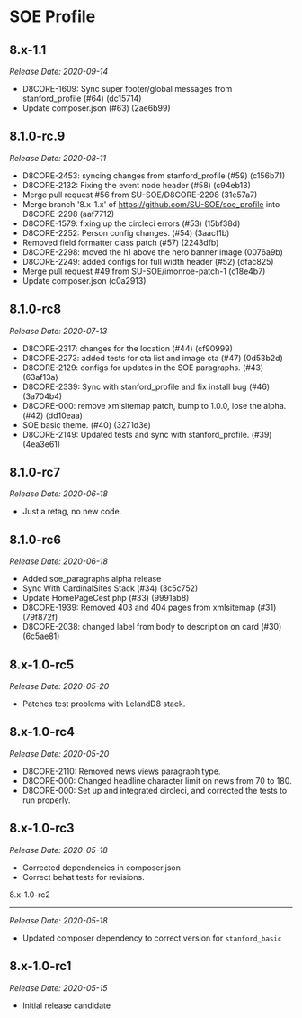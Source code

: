 # SOE Profile

8.x-1.1
--------------------------------------------------------------------------------
_Release Date: 2020-09-14_

- D8CORE-1609: Sync super footer/global messages from stanford_profile (#64) (dc15714)
- Update composer.json (#63) (2ae6b99)

8.1.0-rc.9
--------------------------------------------------------------------------------
_Release Date: 2020-08-11_

- D8CORE-2453: syncing changes from stanford_profile (#59) (c156b71)
- D8CORE-2132: Fixing the event node header (#58) (c94eb13)
- Merge pull request #56 from SU-SOE/D8CORE-2298 (31e57a7)
- Merge branch '8.x-1.x' of https://github.com/SU-SOE/soe_profile into D8CORE-2298 (aaf7712)
- D8CORE-1579: fixing up the circleci errors (#53) (15bf38d)
- D8CORE-2252: Person config changes. (#54) (3aacf1b)
- Removed field formatter class patch (#57) (2243dfb)
- D8CORE-2298: moved the h1 above the hero banner image (0076a9b)
- D8CORE-2249: added configs for full width header (#52) (dfac825)
- Merge pull request #49 from SU-SOE/imonroe-patch-1 (c18e4b7)
- Update composer.json (c0a2913)

8.1.0-rc8
--------------------------------------------------------------------------------
_Release Date: 2020-07-13_

- D8CORE-2317: changes for the location (#44) (cf90999)
- D8CORE-2273: added tests for cta list and image cta (#47) (0d53b2d)
- D8CORE-2129: configs for updates in the SOE paragraphs. (#43) (63af13a)
- D8CORE-2339: Sync with stanford_profile and fix install bug (#46) (3a704b4)
- D8CORE-000: remove xmlsitemap patch, bump to 1.0.0, lose the alpha. (#42) (dd10eaa)
- SOE basic theme. (#40) (3271d3e)
- D8CORE-2149: Updated tests and sync with stanford_profile. (#39) (4ea3e61)

8.1.0-rc7
--------------------------------------------------------------------------------
_Release Date: 2020-06-18_
 - Just a retag, no new code.

8.1.0-rc6
--------------------------------------------------------------------------------
_Release Date: 2020-06-18_

- Added soe_paragraphs alpha release
- Sync With CardinalSites Stack (#34) (3c5c752)
- Update HomePageCest.php (#33) (9991ab8)
- D8CORE-1939: Removed 403 and 404 pages from xmlsitemap (#31) (79f872f)
- D8CORE-2038: changed label from body to description on card (#30) (6c5ae81)

8.x-1.0-rc5
--------------------------------------------------------------------------------
_Release Date: 2020-05-20_

- Patches test problems with LelandD8 stack.

8.x-1.0-rc4
--------------------------------------------------------------------------------
_Release Date: 2020-05-20_

- D8CORE-2110: Removed news views paragraph type.
- D8CORE-000: Changed headline character limit on news from 70 to 180.
- D8CORE-000: Set up and integrated circleci, and corrected the tests to run properly.

8.x-1.0-rc3
--------------------------------------------------------------------------------
_Release Date: 2020-05-18_

- Corrected dependencies in composer.json
- Correct behat tests for revisions.

8.x-1.0-rc2
________________________________________________________________________________
_Release Date: 2020-05-18_

- Updated composer dependency to correct version for `stanford_basic`

8.x-1.0-rc1
--------------------------------------------------------------------------------
_Release Date: 2020-05-15_

- Initial release candidate
